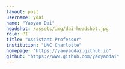 ```yaml
---
layout: post
username: ydai
name: "Yaoyao Dai"
headshot: /assets/img/dai-headshot.jpg
role: PI
title: "Assistant Professor"
institution: "UNC Charlotte"
homepage: "https://yaoyaodai.github.io"
github: "https://www.github.com/yaoyaodai"
---
```

